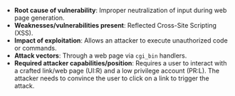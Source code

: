 - **Root cause of vulnerability**: Improper neutralization of input during web page generation.
- **Weaknesses/vulnerabilities present**: Reflected Cross-Site Scripting (XSS).
- **Impact of exploitation**: Allows an attacker to execute unauthorized code or commands.
- **Attack vectors**:  Through a web page via `cgi_bin` handlers.
- **Required attacker capabilities/position**: Requires a user to interact with a crafted link/web page (UI:R) and a low privilege account (PR:L). The attacker needs to convince the user to click on a link to trigger the attack.